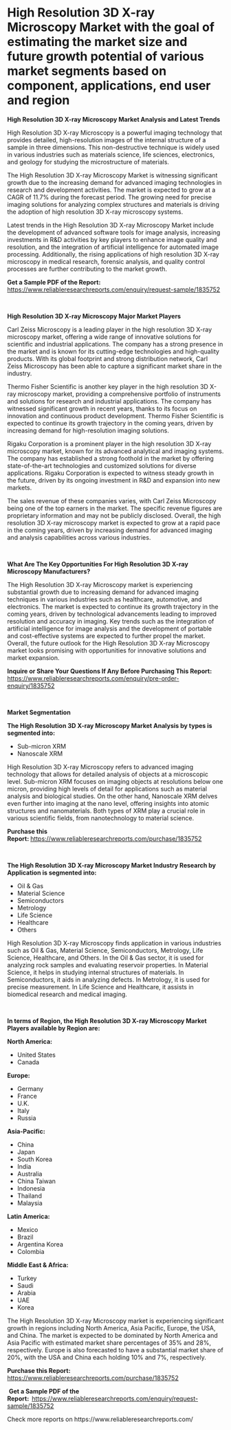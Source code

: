 <p><h1>High Resolution 3D X-ray Microscopy Market with the goal of estimating the market size and future growth potential of various market segments based on component, applications, end user and region</h1></p><p><strong>High Resolution 3D X-ray Microscopy Market Analysis and Latest Trends</strong></p>
<p><p>High Resolution 3D X-ray Microscopy is a powerful imaging technology that provides detailed, high-resolution images of the internal structure of a sample in three dimensions. This non-destructive technique is widely used in various industries such as materials science, life sciences, electronics, and geology for studying the microstructure of materials.</p><p>The High Resolution 3D X-ray Microscopy Market is witnessing significant growth due to the increasing demand for advanced imaging technologies in research and development activities. The market is expected to grow at a CAGR of 11.7% during the forecast period. The growing need for precise imaging solutions for analyzing complex structures and materials is driving the adoption of high resolution 3D X-ray microscopy systems.</p><p>Latest trends in the High Resolution 3D X-ray Microscopy Market include the development of advanced software tools for image analysis, increasing investments in R&D activities by key players to enhance image quality and resolution, and the integration of artificial intelligence for automated image processing. Additionally, the rising applications of high resolution 3D X-ray microscopy in medical research, forensic analysis, and quality control processes are further contributing to the market growth.</p></p>
<p><strong>Get a Sample PDF of the Report:&nbsp;</strong> <a href="https://www.reliableresearchreports.com/enquiry/request-sample/1835752">https://www.reliableresearchreports.com/enquiry/request-sample/1835752</a></p>
<p>&nbsp;</p>
<p><strong>High Resolution 3D X-ray Microscopy Major Market Players</strong></p>
<p><p>Carl Zeiss Microscopy is a leading player in the high resolution 3D X-ray microscopy market, offering a wide range of innovative solutions for scientific and industrial applications. The company has a strong presence in the market and is known for its cutting-edge technologies and high-quality products. With its global footprint and strong distribution network, Carl Zeiss Microscopy has been able to capture a significant market share in the industry.</p><p>Thermo Fisher Scientific is another key player in the high resolution 3D X-ray microscopy market, providing a comprehensive portfolio of instruments and solutions for research and industrial applications. The company has witnessed significant growth in recent years, thanks to its focus on innovation and continuous product development. Thermo Fisher Scientific is expected to continue its growth trajectory in the coming years, driven by increasing demand for high-resolution imaging solutions.</p><p>Rigaku Corporation is a prominent player in the high resolution 3D X-ray microscopy market, known for its advanced analytical and imaging systems. The company has established a strong foothold in the market by offering state-of-the-art technologies and customized solutions for diverse applications. Rigaku Corporation is expected to witness steady growth in the future, driven by its ongoing investment in R&D and expansion into new markets.</p><p>The sales revenue of these companies varies, with Carl Zeiss Microscopy being one of the top earners in the market. The specific revenue figures are proprietary information and may not be publicly disclosed. Overall, the high resolution 3D X-ray microscopy market is expected to grow at a rapid pace in the coming years, driven by increasing demand for advanced imaging and analysis capabilities across various industries.</p></p>
<p>&nbsp;</p>
<p><strong>What Are The Key Opportunities For High Resolution 3D X-ray Microscopy Manufacturers?</strong></p>
<p><p>The High Resolution 3D X-ray Microscopy market is experiencing substantial growth due to increasing demand for advanced imaging techniques in various industries such as healthcare, automotive, and electronics. The market is expected to continue its growth trajectory in the coming years, driven by technological advancements leading to improved resolution and accuracy in imaging. Key trends such as the integration of artificial intelligence for image analysis and the development of portable and cost-effective systems are expected to further propel the market. Overall, the future outlook for the High Resolution 3D X-ray Microscopy market looks promising with opportunities for innovative solutions and market expansion.</p></p>
<p><strong>Inquire or Share Your Questions If Any Before Purchasing This Report:</strong> <a href="https://www.reliableresearchreports.com/enquiry/pre-order-enquiry/1835752">https://www.reliableresearchreports.com/enquiry/pre-order-enquiry/1835752</a></p>
<p>&nbsp;</p>
<p><strong>Market Segmentation</strong></p>
<p><strong>The High Resolution 3D X-ray Microscopy Market Analysis by types is segmented into:</strong></p>
<p><ul><li>Sub-micron XRM</li><li>Nanoscale XRM</li></ul></p>
<p><p>High Resolution 3D X-ray Microscopy refers to advanced imaging technology that allows for detailed analysis of objects at a microscopic level. Sub-micron XRM focuses on imaging objects at resolutions below one micron, providing high levels of detail for applications such as material analysis and biological studies. On the other hand, Nanoscale XRM delves even further into imaging at the nano level, offering insights into atomic structures and nanomaterials. Both types of XRM play a crucial role in various scientific fields, from nanotechnology to material science.</p></p>
<p><strong>Purchase this Report:&nbsp;</strong><a href="https://www.reliableresearchreports.com/purchase/1835752">https://www.reliableresearchreports.com/purchase/1835752</a></p>
<p>&nbsp;</p>
<p><strong>The High Resolution 3D X-ray Microscopy Market Industry Research by Application is segmented into:</strong></p>
<p><ul><li>Oil & Gas</li><li>Material Science</li><li>Semiconductors</li><li>Metrology</li><li>Life Science</li><li>Healthcare</li><li>Others</li></ul></p>
<p><p>High Resolution 3D X-ray Microscopy finds application in various industries such as Oil & Gas, Material Science, Semiconductors, Metrology, Life Science, Healthcare, and Others. In the Oil & Gas sector, it is used for analyzing rock samples and evaluating reservoir properties. In Material Science, it helps in studying internal structures of materials. In Semiconductors, it aids in analyzing defects. In Metrology, it is used for precise measurement. In Life Science and Healthcare, it assists in biomedical research and medical imaging.</p></p>
<p>&nbsp;</p>
<p><strong>In terms of Region, the High Resolution 3D X-ray Microscopy Market Players available by Region are:</strong></p>
<p>
    <p> <strong> North America: </strong>
        <ul>
            <li>United States</li>
            <li>Canada</li>
        </ul>
        </p> 
    <p> <strong> Europe: </strong>
        <ul>
            <li>Germany</li>
            <li>France</li>
            <li>U.K.</li>
            <li>Italy</li>
            <li>Russia</li>
        </ul>
        </p> 
    <p> <strong> Asia-Pacific: </strong>
        <ul>
            <li>China</li>
            <li>Japan</li>
            <li>South Korea</li>
            <li>India</li>
            <li>Australia</li>
            <li>China Taiwan</li>
            <li>Indonesia</li>
            <li>Thailand</li>
            <li>Malaysia</li>
        </ul>
        </p> 
    <p> <strong> Latin America: </strong>
        <ul>
            <li>Mexico</li>
            <li>Brazil</li>
            <li>Argentina Korea</li>
            <li>Colombia</li>
        </ul>
        </p> 
    <p> <strong> Middle East & Africa: </strong>
        <ul>
            <li>Turkey</li>
            <li>Saudi</li>
            <li>Arabia</li>
            <li>UAE</li>
            <li>Korea</li>
        </ul>
    </p>
    </p>
<p><p>The High Resolution 3D X-ray Microscopy market is experiencing significant growth in regions including North America, Asia Pacific, Europe, the USA, and China. The market is expected to be dominated by North America and Asia Pacific with estimated market share percentages of 35% and 28%, respectively. Europe is also forecasted to have a substantial market share of 20%, with the USA and China each holding 10% and 7%, respectively.</p></p>
<p><strong>Purchase this Report: </strong><a href="https://www.reliableresearchreports.com/purchase/1835752">https://www.reliableresearchreports.com/purchase/1835752</a></p>
<p>&nbsp;<strong>Get a Sample PDF of the Report:&nbsp;&nbsp;</strong><a href="https://www.reliableresearchreports.com/enquiry/request-sample/1835752">https://www.reliableresearchreports.com/enquiry/request-sample/1835752</a></p>
<p><strong></strong></p>
<p>Check more reports on https://www.reliableresearchreports.com/</p>